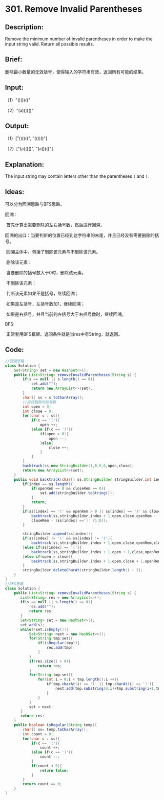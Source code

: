 # 301. Remove Invalid Parentheses

## Description:

Remove the minimum number of invalid parentheses in order to make the input string valid. Return all possible results.

## Brief:

删除最小数量的无效括号，使得输入的字符串有效，返回所有可能的结果。

## Input:

（1）"()())()"

（2）"(a)())()"

## Output:

（1）["()()()", "(())()"]

（2）["(a)()()", "(a())()"]

## Explanation:

The input string may contain letters other than the parentheses `(` and `)`.

## Ideas:

可以分为回溯思路与BFS思路。

回溯：

​		首先计算出需要删除的左右括号数，然后进行回溯。

​		回溯的出口：当要判断的位置已经到达字符串的末尾，并且已经没有需要删除的括号。

​		回溯主体中，包括了删除该元素与不删除该元素。

​				删除该元素：

​						当要删除的括号数大于0时，删除该元素。

​				不删除该元素：

​						判断该元素如果不是括号，继续回溯；

​						如果是左括号，左括号数加1，继续回溯；

​						如果是右括号，并且当前的左括号大于右括号数时，继续回溯。

BFS:

​		正常套用BFS框架。返回条件就是当res中有String，就返回。

## Code:

```java
//回溯思路
class Solution {
    Set<String> set = new HashSet<>();
    public List<String> removeInvalidParentheses(String s) {
        if(s == null || s.length() == 0){
            set.add("");
            return new ArrayList<>(set);
        }
        char[] ss = s.toCharArray();
        //应该删除的括号数
        int open = 0;
        int close = 0;
        for(char c : ss){
            if(c == '('){
                open ++;
            }else if(c == ')'){
                if(open > 0){
                    open --;
                }else{
                    close ++;
                }
            }
        }
        backtrack(ss,new StringBuilder(),0,0,0,open,close);
        return new ArrayList<>(set);
    }
    public void backtrack(char[] ss,StringBuilder stringBuilder,int index,int open,int close,int openRem,int closeRem){
        if(index == ss.length){
            if(openRem == 0 && closeRem == 0){
                set.add(stringBuilder.toString());
            }
            return;
        }
        if(ss[index] == '(' && openRem > 0 || ss[index] == ')' && closeRem > 0){
            backtrack(ss,stringBuilder,index + 1,open,close,openRem - (ss[index] == '(' ? 1:0),
            closeRem - (ss[index] ==')' ?1:0));
        }

        stringBuilder.append(ss[index]);
        if(ss[index] != '(' && ss[index] != ')'){
            backtrack(ss,stringBuilder,index + 1,open,close,openRem,closeRem);
        }else if(ss[index] == '('){
            backtrack(ss,stringBuilder,index + 1,open + 1,close,openRem,closeRem);
        }else if(open > close){
            backtrack(ss,stringBuilder,index + 1,open,close + 1,openRem,closeRem);
        }
        stringBuilder.deleteCharAt(stringBuilder.length() - 1);
    }
}
//BFS思路
class Solution {
    public List<String> removeInvalidParentheses(String s) {
       List<String> res = new ArrayList<>();
       if(s == null || s.length() == 0){
           res.add("");
           return res;
       }
       Set<String> set = new HashSet<>();
       set.add(s);
       while(!set.isEmpty()){
           Set<String> next = new HashSet<>();
           for(String tmp:set){
               if(isRegular(tmp)){
                   res.add(tmp);
               }
           }
           if(res.size() > 0){
               return res;
           }
           for(String tmp:set){
               for(int i = 0;i < tmp.length();i ++){
                   if(tmp.charAt(i) == '(' || tmp.charAt(i) == ')'){
                       next.add(tmp.substring(0,i)+tmp.substring(i+1,tmp.length()));
                   }
               }
           }
           set = next;
       }
       return res;
    }
    public boolean isRegular(String temp){
        char[] ss= temp.toCharArray();
        int count = 0;
        for(char c : ss){
            if(c == '('){
                count ++;
            }else if(c == ')'){
                count --;
            }
            if(count < 0){
                return false;
            }
        }
        return count == 0;
    } 
}
```

